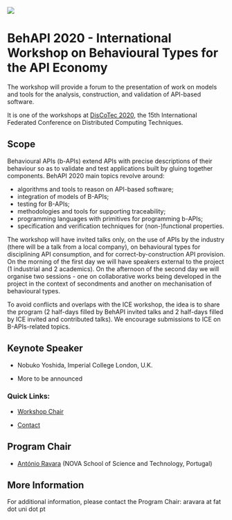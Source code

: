 [![](https://www.discotec.org/2020/discotec2020-banner.jpeg)](https://www.discotec.org/2020/)
# BehAPI 2020 - International Workshop on Behavioural Types for the API Economy

The workshop will provide a forum to the presentation of work on models and tools for the analysis, construction, and validation of API-based software.
It is one of the workshops at [DisCoTec 2020](https://www.discotec.org/2020/), the 15th International Federated Conference on Distributed Computing Techniques.
## ScopeBehavioural APIs (b-APIs) extend APIs with precise descriptions of their behaviour so as to validate and test applications built by gluing together components. BehAPI 2020 main topics revolve around:
- algorithms and tools to reason on API-based software;
- integration of models of B-APIs;
- testing for B-APIs;
- methodologies and tools for supporting traceability;
- programming languages with primitives for programming b-APIs;
- specification and verification techniques for (non-)functional properties.
The workshop will have invited talks only, on the use of APIs by the industry (there will be a talk from a local company), on behavioural types for disciplining API consumption, and for correct-by-construction API provision. On the morning of the first day we will have speakers external to the project (1 industrial and 2 academics). On the afternoon of the second day we will organise two sessions - one on collaborative works being developed in the project in the context of secondments and another on mechanisation of behavioural types.

To avoid conflicts and overlaps with the ICE workshop, the idea is to share the program (2 half-days filled by BehAPI invited talks and 2 half-days filled by ICE invited and contributed talks). We encourage submissions to ICE on B-APIs-related topics.

## Keynote Speaker

* Nobuko Yoshida, Imperial College London, U.K.* More to be announced

### Quick Links:
* [Workshop Chair](#program-chair)
* [Contact](#more-information)

## Program Chair
* [António Ravara](http://nova-lincs.di.fct.unl.pt/person/47) (NOVA School of Science and Technology, Portugal)

## More Information
For additional information, please contact the Program Chair: aravara at fat dot uni dot pt
